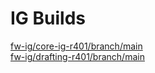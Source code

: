 # IG Builds  
[fw-ig/core-ig-r401/branch/main](https://phenopackets.github.io/vulcan/fw-ig/core-ig-r401/branch/main/index.html?version=a25983e366fe0ce03b2644f908c643546b87cffc)  
[fw-ig/drafting-r401/branch/main](https://phenopackets.github.io/vulcan/fw-ig/drafting-r401/branch/main/index.html?version=3fd86227b48cbaafb2910fd4d5b7cd444bf37c37)  
